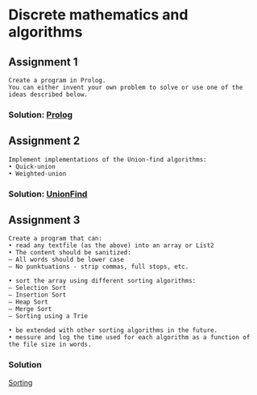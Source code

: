 # Discrete mathematics and algorithms
## Assignment 1 
```
Create a program in Prolog.
You can either invent your own problem to solve or use one of the ideas described below. 
```
### Solution: [Prolog](https://github.com/fred8728/SOFT_MAL_assignments/tree/master/SOFT_MAL/src/Prolog)

## Assignment 2
```
Implement implementations of the Union-find algorithms:
• Quick-union
• Weighted-union
```
### Solution: [UnionFind](https://github.com/fred8728/SOFT_MAL_assignments/tree/master/SOFT_MAL/src/UnionFind)

## Assignment 3
```
Create a program that can: 
• read any textfile (as the above) into an array or List2
• The content should be sanitized:
– All words should be lower case
– No punktuations - strip commas, full stops, etc.

• sort the array using different sorting algorithms:
– Selection Sort
– Insertion Sort
– Heap Sort
– Merge Sort
– Sorting using a Trie

• be extended with other sorting algorithms in the future.
• messure and log the time used for each algorithm as a function of the file size in words.
```
### Solution 
[Sorting](https://github.com/fred8728/SOFT_MAL_assignments/tree/master/SOFT_MAL/src/SortingFile)

